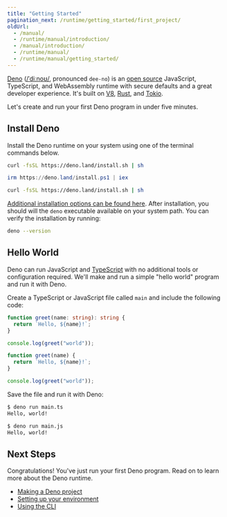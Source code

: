 ```yaml
---
title: "Getting Started"
pagination_next: /runtime/getting_started/first_project/
oldUrl:
  - /manual/
  - /runtime/manual/introduction/
  - /manual/introduction/
  - /runtime/manual/
  - /runtime/manual/getting_started/
---
```


[Deno](https://www.deno.com)
([/ˈdiːnoʊ/](http://ipa-reader.xyz/?text=%CB%88di%CB%90no%CA%8A), pronounced
`dee-no`) is an
[open source](https://github.com/denoland/deno/blob/main/LICENSE.md) JavaScript,
TypeScript, and WebAssembly runtime with secure defaults and a great developer
experience. It's built on [V8](https://v8.dev/),
[Rust](https://www.rust-lang.org/), and [Tokio](https://tokio.rs/).

Let's create and run your first Deno program in under five minutes.

## Install Deno

Install the Deno runtime on your system using one of the terminal commands
below.

<deno-tabs group-id="operating-systems">
<deno-tab value="mac" label="macOS" default>

```sh
curl -fsSL https://deno.land/install.sh | sh
```

</deno-tab>
<deno-tab value="windows" label="Windows">

```powershell
irm https://deno.land/install.ps1 | iex
```

</deno-tab>
<deno-tab value="linux" label="Linux">

```sh
curl -fsSL https://deno.land/install.sh | sh
```

</deno-tab>
</deno-tabs>

[Additional installation options can be found here](/runtime/fundamentals/installation/).
After installation, you should will the `deno` executable available on your
system path. You can verify the installation by running:

```sh
deno --version
```

## Hello World

Deno can run JavaScript and [TypeScript](https://www.typescriptlang.org/) with
no additional tools or configuration required. We'll make and run a simple
"hello world" program and run it with Deno.

Create a TypeScript or JavaScript file called `main` and include the following
code:

<deno-tabs>
<deno-tab value="TypeScript" label="TypeScript" default>

```ts title="main.ts"
function greet(name: string): string {
  return `Hello, ${name}!`;
}

console.log(greet("world"));
```

</deno-tab>
<deno-tab value="JavaScript" label="JavaScript">

```js title="main.js"
function greet(name) {
  return `Hello, ${name}!`;
}

console.log(greet("world"));
```

</deno-tab>
</deno-tabs>

Save the file and run it with Deno:

<deno-tabs>
<deno-tab value="ts" label="main.ts" default>

```sh
$ deno run main.ts
Hello, world!
```

</deno-tab>
<deno-tab value="js" label="main.js">

```sh
$ deno run main.js
Hello, world!
```

</deno-tab >
</deno-tabs>

## Next Steps

Congratulations! You've just run your first Deno program. Read on to learn more
about the Deno runtime.

- [Making a Deno project](/runtime/getting_started/first_project/)
- [Setting up your environment](/runtime/getting_started/setup_your_environment/)
- [Using the CLI](/runtime/getting_started/command_line_interface)
